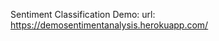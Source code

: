 













































Sentiment Classification Demo:
url: https://demosentimentanalysis.herokuapp.com/
